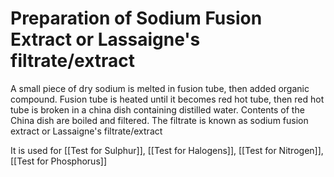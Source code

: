 # Preparation of Sodium Fusion Extract or Lassaigne's filtrate/extract
A small piece of dry sodium is melted in fusion tube, then added organic compound. Fusion tube is heated until it becomes red hot tube, then red hot tube is broken in a china dish containing distilled water. Contents of the China dish are boiled and filtered. The filtrate is known as sodium fusion extract or Lassaigne's filtrate/extract

It is used for [[Test for Sulphur]], [[Test for Halogens]], [[Test for Nitrogen]], [[Test for Phosphorus]]